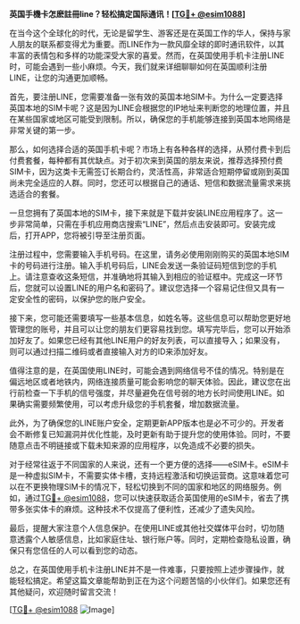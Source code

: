 **英国手機卡怎麽註冊line？轻松搞定国际通讯！[[TG💪+ @esim1088](https://t.me/s/esim1088)]**

在当今这个全球化的时代，无论是留学生、游客还是在英国工作的华人，保持与家人朋友的联系都变得尤为重要。而LINE作为一款风靡全球的即时通讯软件，以其丰富的表情包和多样的功能深受大家的喜爱。然而，在英国使用手机卡注册LINE时，可能会遇到一些小麻烦。今天，我们就来详细聊聊如何在英国顺利注册LINE，让您的沟通更加顺畅。

首先，要注册LINE，您需要准备一张有效的英国本地SIM卡。为什么一定要选择英国本地的SIM卡呢？这是因为LINE会根据您的IP地址来判断您的地理位置，并且在某些国家或地区可能受到限制。所以，确保您的手机能够连接到英国本地网络是非常关键的第一步。

那么，如何选择合适的英国手机卡呢？市场上有各种各样的选择，从预付费卡到后付费套餐，每种都有其优缺点。对于初次来到英国的朋友来说，推荐选择预付费SIM卡，因为这类卡无需签订长期合约，灵活性高，非常适合短期停留或刚到英国尚未完全适应的人群。同时，您还可以根据自己的通话、短信和数据流量需求来挑选适合的套餐。

一旦您拥有了英国本地的SIM卡，接下来就是下载并安装LINE应用程序了。这一步非常简单，只需在手机应用商店搜索“LINE”，然后点击安装即可。安装完成后，打开APP，您将被引导至注册页面。

注册过程中，您需要输入手机号码。在这里，请务必使用刚刚购买的英国本地SIM卡的号码进行注册。输入手机号码后，LINE会发送一条验证码短信到您的手机上。请注意查收这条短信，并准确地将其输入到相应的验证框中。完成这一环节后，您就可以设置LINE的用户名和密码了。建议您选择一个容易记住但又具有一定安全性的密码，以保护您的账户安全。

接下来，您可能还需要填写一些基本信息，如姓名等。这些信息可以帮助您更好地管理您的账号，并且可以让您的朋友们更容易找到您。填写完毕后，您可以开始添加好友了。如果您已经有其他LINE用户的好友列表，可以直接导入；如果没有，则可以通过扫描二维码或者直接输入对方的ID来添加好友。

值得注意的是，在英国使用LINE时，可能会遇到网络信号不佳的情况。特别是在偏远地区或者地铁内，网络连接质量可能会影响您的聊天体验。因此，建议您在出行前检查一下手机的信号强度，并尽量避免在信号弱的地方长时间使用LINE。如果确实需要频繁使用，可以考虑升级您的手机套餐，增加数据流量。

此外，为了确保您的LINE账户安全，定期更新APP版本也是必不可少的。开发者会不断修复已知漏洞并优化性能，及时更新有助于提升您的使用体验。同时，不要随意点击不明链接或下载未知来源的应用程序，以免造成不必要的损失。

对于经常往返于不同国家的人来说，还有一个更方便的选择——eSIM卡。eSIM卡是一种虚拟SIM卡，不需要实体卡槽，支持远程激活和切换运营商。这意味着您可以在不更换物理SIM卡的情况下，轻松切换到不同的国家和地区的网络服务。例如，通过[TG💪+ @esim1088](https://t.me/s/esim1088)，您可以快速获取适合英国使用的eSIM卡，省去了携带多张实体卡的麻烦。这种技术不仅提高了便利性，还减少了遗失风险。

最后，提醒大家注意个人信息保护。在使用LINE或其他社交媒体平台时，切勿随意透露个人敏感信息，比如家庭住址、银行账户等。同时，定期检查隐私设置，确保只有您信任的人可以看到您的动态。

总之，在英国使用手机卡注册LINE并不是一件难事，只要按照上述步骤操作，就能轻松搞定。希望这篇文章能帮助到正在为这个问题苦恼的小伙伴们。如果您还有其他疑问，欢迎随时留言交流！

[[TG💪+ @esim1088](https://t.me/s/esim1088) ![Image](https://i.postimg.cc/4NQfJmqS/Snipaste-2025-05-13-00-14-12.png)]